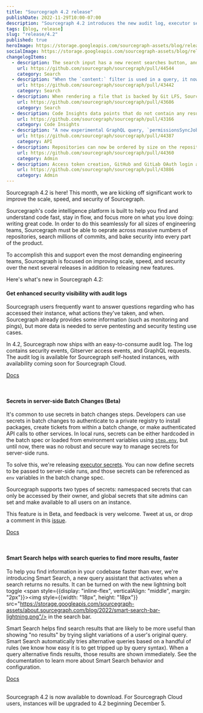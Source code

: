 ```yaml
---
title: "Sourcegraph 4.2 release"
publishDate: 2022-11-29T10:00-07:00
description: "Sourcegraph 4.2 introduces the new audit log, executor secrets for server-side Batch Changes, and Smart Search to make it easier to find the search results you're looking for."
tags: [blog, release]
slug: "release/4.2"
published: true
heroImage: https://storage.googleapis.com/sourcegraph-assets/blog/release-post/4.2/sourcegraph-4-2-hero.png
socialImage: https://storage.googleapis.com/sourcegraph-assets/blog/release-post/4.2/sourcegraph-4-2-hero.png
changelogItems:
  - description: The search input has a new recent searches button, and recent searches can be cycled via the up/down arrow keys for quick access to previous searches.
    url: https://github.com/sourcegraph/sourcegraph/pull/44544
    category: Search
  - description: "When the `content:` filter is used in a query, it now behaves more predictably by only searching file contents. Previously, file contents, paths, and repositories were searched. However, as before, if `type:` is also set, the `content:` filter will search for results of the specified `type:`."
    url: https://github.com/sourcegraph/sourcegraph/pull/43442
    category: Search
  - description: When rendering a file that is backed by Git LFS, Sourcegraph now displays a page that links directly to the file on the code host. Previously we rendered the LFS pointer.
    url: https://github.com/sourcegraph/sourcegraph/pull/43686
    category: Search
  - description: Code Insights data points that do not contain any results will display zero instead of being omitted from the visualization for clarity. This only applies to insight data created after 4.2.
    url: https://github.com/sourcegraph/sourcegraph/pull/43166
    category: Code Insights
  - description: "A new experimental GraphQL query, `permissionsSyncJobs`, now lists the states of recently completed permissions sync jobs and the state of each provider to check that syncing is working as intended. The TTL of entries can be configured with `authz.syncJobsRecordsTTL`."
    url: https://github.com/sourcegraph/sourcegraph/pull/44387
    category: API
  - description: Repositories can now be ordered by size on the repository admin page to make it easy to find the largest synced repositories.
    url: https://github.com/sourcegraph/sourcegraph/pull/44360
    category: Admin
  - description: Access token creation, GitHub and GitLab OAuth login attempts, and OIDC login attempts are now part of the audit log.
    url: https://github.com/sourcegraph/sourcegraph/pull/43886
    category: Admin
---
```


Sourcegraph 4.2 is here! This month, we are kicking off significant work to improve the scale, speed, and security of Sourcegraph.

Sourcegraph's code intelligence platform is built to help you find and understand code fast, stay in flow, and focus more on what you love doing: writing great code. In order to do this seamlessly for all sizes of engineering teams, Sourcegraph must be able to oeprate across massive numbers of repositories, search millions of commits, and bake security into every part of the product.

To accomplish this and support even the most demanding engineering teams, Sourcegraph is focused on improving scale, speed, and security over the next several releases in addition to releasing new features.

Here's what's new in Sourcegraph 4.2:

<Badge link="https://docs.sourcegraph.com/admin/audit_log#on-premises" text="Admin" color="violet" size="small" />

#### Get enhanced security visibility with audit logs

Sourcegraph users frequently want to answer questions regarding who has accessed their instance, what actions they've taken, and when. Sourcegraph already provides some information (such as monitoring and pings), but more data is needed to serve pentesting and security testing use cases.

In 4.2, Sourcegraph now ships with an easy-to-consume audit log. The log contains security events, Gitserver access events, and GraphQL requests. The audit log is available for Sourcegraph self-hosted instances, with availability coming soon for Sourcegraph Cloud.

<a href="https://docs.sourcegraph.com/admin/audit_log" className="tw-not-italic tw-flex tw-items-center tw-mb-sm">Docs<OpenInNewIcon className="tw-ml-xxs" size={18} /></a>

<br />
<Badge link="/batch-changes" text="Batch Changes" color="blue" size="small" />

#### Secrets in server-side Batch Changes (Beta)

It's common to use secrets in batch changes steps. Developers can use secrets in batch changes to authenticate to a private registry to install packages, create tickets from within a batch change, or make authenticated API calls to other services. In local runs, secrets can be either hardcoded in the batch spec or loaded from environment variables using [`step.env`](https://docs.sourcegraph.com/batch_changes/references/batch_spec_yaml_reference#steps-env), but until now, there was no robust and secure way to manage secrets for server-side runs.

To solve this, we're releasing [executor secrets](https://docs.sourcegraph.com/admin/executor_secrets). You can now define secrets to be passed to server-side runs, and those secrets can be referenced as `env` variables in the batch change spec.

Sourcegraph supports two types of secrets: namespaced secrets that can only be accessed by their owner, and global secrets that site admins can set and make available to all users on an instance.

This feature is in Beta, and feedback is very welcome. Tweet at us, or drop a comment in this [issue](https://github.com/sourcegraph/sourcegraph/issues/44597).

<a href="https://docs.sourcegraph.com/admin/executor_secrets" className="tw-not-italic tw-flex tw-items-center tw-mb-sm">Docs<OpenInNewIcon className="tw-ml-xxs" size={18} /></a>

<br />
<Badge link="/code-search" text="Code Search" color="cerise" size="small" />

#### Smart Search helps with search queries to find more results, faster

To help you find information in your codebase faster than ever, we're introducing Smart Search, a new query assistant that activates when a search returns no results. It can be turned on with the new lightning bolt toggle <span style={{display: "inline-flex", verticalAlign: "middle", margin: "2px"}}><img style={{width: "18px", height: "18px"}} src="https://storage.googleapis.com/sourcegraph-assets/about.sourcegraph.com/blog/2022/smart-search-bar-lightning.png"/></span> in the search bar.

Smart Search helps find search results that are likely to be more useful than showing "no results" by trying slight variations of a user's original query. Smart Search automatically tries alternative queries based on a handful of rules (we know how easy it is to get tripped up by query syntax). When a query alternative finds results, those results are shown immediately. See the documentation to learn more about Smart Search behavior and configuration.

<a href="https://docs.sourcegraph.com/code_search/explanations/features#smart-search" className="tw-not-italic tw-flex tw-items-center tw-mb-sm">Docs<OpenInNewIcon className="tw-ml-xxs" size={18} /></a>

<br />
Sourcegraph 4.2 is now available to download. For Sourcegraph Cloud users, instances will be upgraded to 4.2 beginning December 5.